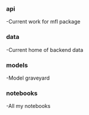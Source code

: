 ### api 
-Current work for mfl package  

### data
-Current home of backend data  

### models
-Model graveyard  

### notebooks
-All my notebooks